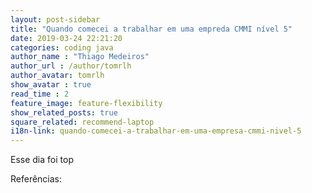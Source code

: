 ```yaml
---
layout: post-sidebar
title: "Quando comecei a trabalhar em uma empreda CMMI nível 5"
date: 2019-03-24 22:21:20
categories: coding java
author_name : "Thiago Medeiros"
author_url : /author/tomrlh
author_avatar: tomrlh
show_avatar : true
read_time : 2
feature_image: feature-flexibility
show_related_posts: true
square_related: recommend-laptop
i18n-link: quando-comecei-a-trabalhar-em-uma-empresa-cmmi-nivel-5
---
```






Esse dia foi top

Referências:
